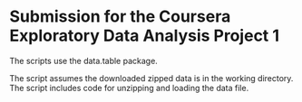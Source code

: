 # Submission for the Coursera Exploratory Data Analysis Project 1

The scripts use the data.table package.

The script assumes the downloaded zipped data is in the working directory. The script includes code for unzipping and loading the data file. 